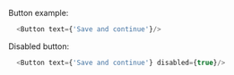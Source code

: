 Button example:

```js
  <Button text={'Save and continue'}/>
```

Disabled button:

```js
  <Button text={'Save and continue'} disabled={true}/>
```